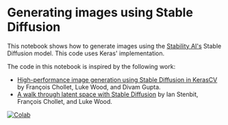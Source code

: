 # Generating images using Stable Diffusion

This notebook shows how to generate images using the [Stability AI's](https://stability.ai/) Stable Diffusion model. This code uses Keras' implementation.

The code in this notebook is inspired by the following work:

* [High-performance image generation using Stable Diffusion in KerasCV](https://keras.io/guides/keras_cv/generate_images_with_stable_diffusion/) by François Chollet, Luke Wood, and Divam Gupta.
* [A walk through latent space with Stable Diffusion](https://keras.io/examples/generative/random_walks_with_stable_diffusion/) by Ian Stenbit, François Chollet, and Luke Wood.

[![Colab](https://img.shields.io/static/v1?label=Demo&message=Colab&color=orange)](https://colab.research.google.com/drive/1D4-QZv6OH_-IcddiZynWc4KXatfHzM9r?usp=sharing)


